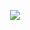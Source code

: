 <p align="center">
  <img src="https://count.getloli.com/@radianeuh?name=radianeuh&theme=booru-lisu&padding=7&offset=0&align=bottom&scale=2&pixelated=1&darkmode=1" />
</p>
